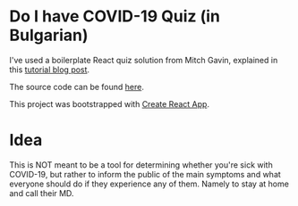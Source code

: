 # Do I have COVID-19 Quiz (in Bulgarian)

I've used a boilerplate React quiz solution from Mitch Gavin, explained in this [tutorial blog post](https://mitchgavan.com/react-quiz/).

The source code can be found [here](https://github.com/mitchgavan/react-multi-choice-quiz).

This project was bootstrapped with [Create React App](https://github.com/facebook/create-react-app).

# Idea

This is NOT meant to be a tool for determining whether you're sick with COVID-19, but rather to inform the public of the main symptoms and what everyone should do if they experience any of them. Namely to stay at home and call their MD.